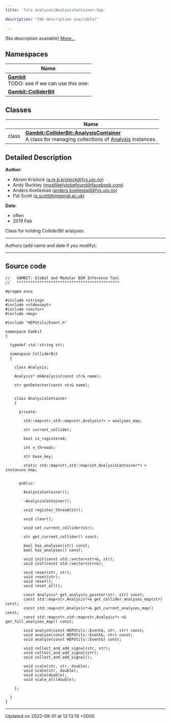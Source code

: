 ```yaml
---
title: 'file analyses/AnalysisContainer.hpp'

description: "[No description available]"

---
```







[No description available] [More...](#detailed-description)

## Namespaces

| Name           |
| -------------- |
| **[Gambit](/documentation/code/namespaces/namespacegambit/)** <br>TODO: see if we can use this one:  |
| **[Gambit::ColliderBit](/documentation/code/namespaces/namespacegambit_1_1colliderbit/)**  |

## Classes

|                | Name           |
| -------------- | -------------- |
| class | **[Gambit::ColliderBit::AnalysisContainer](/documentation/code/classes/classgambit_1_1colliderbit_1_1analysiscontainer/)** <br>A class for managing collections of [Analysis](/documentation/code/classes/classgambit_1_1colliderbit_1_1analysis/) instances.  |

## Detailed Description


**Author**: 

  * Abram Krislock ([a.m.b.krislock@fys.uio.no](mailto:a.m.b.krislock@fys.uio.no))
  * Andy Buckley ([mostlikelytobefound@facebook.com](mailto:mostlikelytobefound@facebook.com))
  * Anders Kvellestad ([anders.kvellestad@fys.uio.no](mailto:anders.kvellestad@fys.uio.no)) 
  * Pat Scott ([p.scott@imperial.ac.uk](mailto:p.scott@imperial.ac.uk)) 


**Date**: 

  * often
  * 2019 Feb


Class for holding ColliderBit analyses.



------------------

Authors (add name and date if you modify):



------------------




## Source code

```
//   GAMBIT: Global and Modular BSM Inference Tool
//   *********************************************

#pragma once

#include <string>
#include <stdexcept>
#include <vector>
#include <map>

#include "HEPUtils/Event.h"

namespace Gambit
{

  typedef std::string str;

  namespace ColliderBit
  {

    class Analysis;

    Analysis* mkAnalysis(const str& name);

    str getDetector(const str& name);


    class AnalysisContainer
    {

      private:

        std::map<str,std::map<str,Analysis*> > analyses_map;

        str current_collider;

        bool is_registered;

        int n_threads;

        str base_key;

        static std::map<str,std::map<int,AnalysisContainer*> > instances_map;


      public:

        AnalysisContainer();

        ~AnalysisContainer();

        void register_thread(str);

        void clear();

        void set_current_collider(str);

        str get_current_collider() const;

        bool has_analyses(str) const;
        bool has_analyses() const;

        void init(const std::vector<str>&, str);
        void init(const std::vector<str>&);

        void reset(str, str);
        void reset(str);
        void reset();
        void reset_all();

        const Analysis* get_analysis_pointer(str, str) const;
        const std::map<str,Analysis*>& get_collider_analyses_map(str) const;
        const std::map<str,Analysis*>& get_current_analyses_map() const;
        const std::map<str,std::map<str,Analysis*> >& get_full_analyses_map() const;

        void analyze(const HEPUtils::Event&, str, str) const;
        void analyze(const HEPUtils::Event&, str) const;
        void analyze(const HEPUtils::Event&) const;

        void collect_and_add_signal(str, str);
        void collect_and_add_signal(str);
        void collect_and_add_signal();

        void scale(str, str, double);
        void scale(str, double);
        void scale(double);
        void scale_all(double);

    };

  }
}
```


-------------------------------

Updated on 2022-08-01 at 12:13:19 +0000
